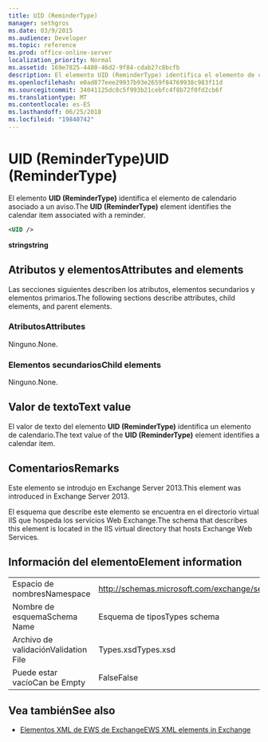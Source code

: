 ```yaml
---
title: UID (ReminderType)
manager: sethgros
ms.date: 03/9/2015
ms.audience: Developer
ms.topic: reference
ms.prod: office-online-server
localization_priority: Normal
ms.assetid: 169e7825-4480-46d2-9f84-cdab27c8bcfb
description: El elemento UID (ReminderType) identifica el elemento de calendario asociado a un aviso.
ms.openlocfilehash: e0ad877eee29937b93e2659f84769938c983f11d
ms.sourcegitcommit: 34041125dc8c5f993b21cebfc4f8b72f0fd2cb6f
ms.translationtype: MT
ms.contentlocale: es-ES
ms.lasthandoff: 06/25/2018
ms.locfileid: "19840742"
---
```

# <a name="uid-remindertype"></a><span data-ttu-id="c719c-103">UID (ReminderType)</span><span class="sxs-lookup"><span data-stu-id="c719c-103">UID (ReminderType)</span></span>

<span data-ttu-id="c719c-104">El elemento **UID (ReminderType)** identifica el elemento de calendario asociado a un aviso.</span><span class="sxs-lookup"><span data-stu-id="c719c-104">The **UID (ReminderType)** element identifies the calendar item associated with a reminder.</span></span> 
  
```XML
<UID />
```

 <span data-ttu-id="c719c-105">**string**</span><span class="sxs-lookup"><span data-stu-id="c719c-105">**string**</span></span>
## <a name="attributes-and-elements"></a><span data-ttu-id="c719c-106">Atributos y elementos</span><span class="sxs-lookup"><span data-stu-id="c719c-106">Attributes and elements</span></span>

<span data-ttu-id="c719c-107">Las secciones siguientes describen los atributos, elementos secundarios y elementos primarios.</span><span class="sxs-lookup"><span data-stu-id="c719c-107">The following sections describe attributes, child elements, and parent elements.</span></span>
  
### <a name="attributes"></a><span data-ttu-id="c719c-108">Atributos</span><span class="sxs-lookup"><span data-stu-id="c719c-108">Attributes</span></span>

<span data-ttu-id="c719c-109">Ninguno.</span><span class="sxs-lookup"><span data-stu-id="c719c-109">None.</span></span>
  
### <a name="child-elements"></a><span data-ttu-id="c719c-110">Elementos secundarios</span><span class="sxs-lookup"><span data-stu-id="c719c-110">Child elements</span></span>

<span data-ttu-id="c719c-111">Ninguno.</span><span class="sxs-lookup"><span data-stu-id="c719c-111">None.</span></span>
  
## <a name="text-value"></a><span data-ttu-id="c719c-112">Valor de texto</span><span class="sxs-lookup"><span data-stu-id="c719c-112">Text value</span></span>

<span data-ttu-id="c719c-113">El valor de texto del elemento **UID (ReminderType)** identifica un elemento de calendario.</span><span class="sxs-lookup"><span data-stu-id="c719c-113">The text value of the **UID (ReminderType)** element identifies a calendar item.</span></span> 
  
## <a name="remarks"></a><span data-ttu-id="c719c-114">Comentarios</span><span class="sxs-lookup"><span data-stu-id="c719c-114">Remarks</span></span>

<span data-ttu-id="c719c-115">Este elemento se introdujo en Exchange Server 2013.</span><span class="sxs-lookup"><span data-stu-id="c719c-115">This element was introduced in Exchange Server 2013.</span></span>
  
<span data-ttu-id="c719c-116">El esquema que describe este elemento se encuentra en el directorio virtual IIS que hospeda los servicios Web Exchange.</span><span class="sxs-lookup"><span data-stu-id="c719c-116">The schema that describes this element is located in the IIS virtual directory that hosts Exchange Web Services.</span></span>
  
## <a name="element-information"></a><span data-ttu-id="c719c-117">Información del elemento</span><span class="sxs-lookup"><span data-stu-id="c719c-117">Element information</span></span>

|||
|:-----|:-----|
|<span data-ttu-id="c719c-118">Espacio de nombres</span><span class="sxs-lookup"><span data-stu-id="c719c-118">Namespace</span></span>  <br/> |http://schemas.microsoft.com/exchange/services/2006/types  <br/> |
|<span data-ttu-id="c719c-119">Nombre de esquema</span><span class="sxs-lookup"><span data-stu-id="c719c-119">Schema Name</span></span>  <br/> |<span data-ttu-id="c719c-120">Esquema de tipos</span><span class="sxs-lookup"><span data-stu-id="c719c-120">Types schema</span></span>  <br/> |
|<span data-ttu-id="c719c-121">Archivo de validación</span><span class="sxs-lookup"><span data-stu-id="c719c-121">Validation File</span></span>  <br/> |<span data-ttu-id="c719c-122">Types.xsd</span><span class="sxs-lookup"><span data-stu-id="c719c-122">Types.xsd</span></span>  <br/> |
|<span data-ttu-id="c719c-123">Puede estar vacío</span><span class="sxs-lookup"><span data-stu-id="c719c-123">Can be Empty</span></span>  <br/> |<span data-ttu-id="c719c-124">False</span><span class="sxs-lookup"><span data-stu-id="c719c-124">False</span></span>  <br/> |
   
## <a name="see-also"></a><span data-ttu-id="c719c-125">Vea también</span><span class="sxs-lookup"><span data-stu-id="c719c-125">See also</span></span>



- [<span data-ttu-id="c719c-126">Elementos XML de EWS de Exchange</span><span class="sxs-lookup"><span data-stu-id="c719c-126">EWS XML elements in Exchange</span></span>](ews-xml-elements-in-exchange.md)

